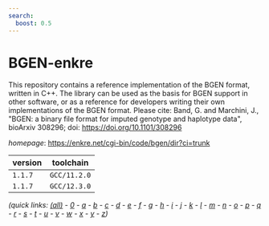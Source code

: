```yaml
---
search:
  boost: 0.5
---
```

# BGEN-enkre

This repository contains a reference implementation of the BGEN format, written in C++. The library can be used as the basis for BGEN support in other software, or as a reference for developers writing their own implementations of the BGEN format. Please cite: Band, G. and Marchini, J., "BGEN: a binary file format for imputed genotype and haplotype data", bioArxiv 308296; doi: https://doi.org/10.1101/308296

*homepage*: <https://enkre.net/cgi-bin/code/bgen/dir?ci=trunk>

version | toolchain
--------|----------
``1.1.7`` | ``GCC/11.2.0``
``1.1.7`` | ``GCC/12.3.0``


*(quick links: [(all)](../index.md) - [0](../0/index.md) - [a](../a/index.md) - [b](../b/index.md) - [c](../c/index.md) - [d](../d/index.md) - [e](../e/index.md) - [f](../f/index.md) - [g](../g/index.md) - [h](../h/index.md) - [i](../i/index.md) - [j](../j/index.md) - [k](../k/index.md) - [l](../l/index.md) - [m](../m/index.md) - [n](../n/index.md) - [o](../o/index.md) - [p](../p/index.md) - [q](../q/index.md) - [r](../r/index.md) - [s](../s/index.md) - [t](../t/index.md) - [u](../u/index.md) - [v](../v/index.md) - [w](../w/index.md) - [x](../x/index.md) - [y](../y/index.md) - [z](../z/index.md))*

